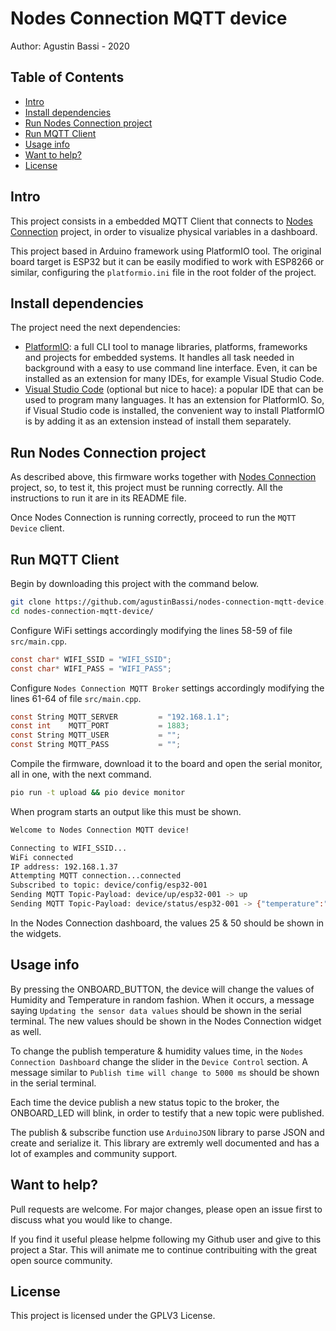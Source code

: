 # Nodes Connection MQTT device

Author: Agustin Bassi - 2020

## 
## Table of Contents

* [Intro](#intro)
* [Install dependencies](#install-dependencies)
* [Run Nodes Connection project](#run-nodes-connection-project)
* [Run MQTT Client](#run-mqtt-client)
* [Usage info](#usage-info)
* [Want to help?](#want-to-help-?)
* [License](#license)

## Intro

This project consists in a embedded MQTT Client that connects to [Nodes Connection](https://github.com/agustinBassi/nodes-connection) project, in order to visualize physical variables in a dashboard.

This project based in Arduino framework using PlatformIO tool. The original board target is ESP32 but it can be easily modified to work with ESP8266 or similar, configuring the `platformio.ini` file in the root folder of the project.

## Install dependencies

The project need the next dependencies:

* [PlatformIO](https://platformio.org/): a full CLI tool to manage libraries, platforms, frameworks and projects for embedded systems. It handles all task needed in background with a easy to use command line interface. Even, it can be installed as an extension for many IDEs, for example Visual Studio Code.
* [Visual Studio Code](https://code.visualstudio.com/) (optional but nice to hace): a popular IDE that can be used to program many languages. It has an extension for PlatformIO. So, if Visual Studio code is installed, the convenient way to install PlatformIO is by adding it as an extension instead of install them separately. 

## Run Nodes Connection project

As described above, this firmware works together with [Nodes Connection](https://github.com/agustinBassi/nodes-connection) project, so, to test it, this project must be running correctly. All the instructions to run it are in its README file.

Once Nodes Connection is running correctly, proceed to run the `MQTT Device` client.

## Run MQTT Client

Begin by downloading this project with the command below.

```sh
git clone https://github.com/agustinBassi/nodes-connection-mqtt-device.git
cd nodes-connection-mqtt-device/
```

Configure WiFi settings accordingly modifying the lines 58-59 of file `src/main.cpp`.

```c
const char* WIFI_SSID = "WIFI_SSID";
const char* WIFI_PASS = "WIFI_PASS";
```

Configure `Nodes Connection MQTT Broker` settings accordingly modifying the lines 61-64 of file `src/main.cpp`.

```c
const String MQTT_SERVER         = "192.168.1.1";
const int    MQTT_PORT           = 1883;
const String MQTT_USER           = "";
const String MQTT_PASS           = "";
```

Compile the firmware, download it to the board and open the serial monitor, all in one, with the next command.

```sh
pio run -t upload && pio device monitor
```

When program starts an output like this must be shown.

```sh
Welcome to Nodes Connection MQTT device!

Connecting to WIFI_SSID...
WiFi connected
IP address: 192.168.1.37
Attempting MQTT connection...connected
Subscribed to topic: device/config/esp32-001
Sending MQTT Topic-Payload: device/up/esp32-001 -> up
Sending MQTT Topic-Payload: device/status/esp32-001 -> {"temperature":"25","humidity":"50"}
```

In the Nodes Connection dashboard, the values 25 & 50 should be shown in the widgets.

## Usage info

By pressing the ONBOARD_BUTTON, the device will change the values of Humidity and Temperature in random fashion. When it occurs, a message saying `Updating the sensor data values` should be shown in the serial terminal. The new values should be shown in the Nodes Connection widget as well.

To change the publish temperature & humidity values time, in the `Nodes Connection Dashboard` change the slider in the `Device Control` section. A message similar to `Publish time will change to 5000 ms` should be shown in the serial terminal.

Each time the device publish a new status topic to the broker, the ONBOARD_LED will blink, in order to testify that a new topic were published.

The publish & subscribe function use `ArduinoJSON` library to parse JSON and create and serialize it. This library are extremly well documented and has a lot of examples and community support.

## Want to help?

Pull requests are welcome. For major changes, please open an issue first to discuss what you would like to change.

If you find it useful please helpme following my Github user and give to this project a Star. This will animate me to continue contribuiting with the great open source community.

## License

This project is licensed under the GPLV3 License.

